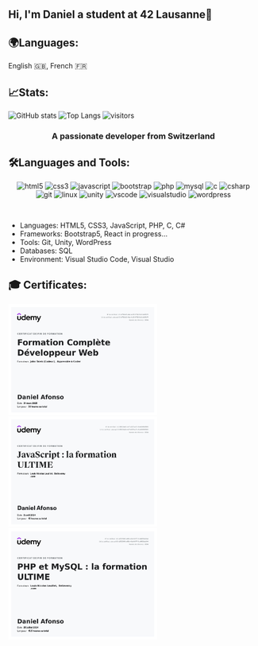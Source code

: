 ## Hi, I'm Daniel a student at 42 Lausanne👋
## 🌍Languages:
 English 🇬🇧, French 🇫🇷
 
## 📈Stats:
![GitHub stats](https://github-readme-stats.vercel.app/api?username=daniel149afonso&show_icons=true&theme=dark)
![Top Langs](https://github-readme-stats.vercel.app/api/top-langs/?username=daniel149afonso&layout=compact&theme=dark&hide=makefile,shaderlab,hlsl,shell,dockerfile)
![visitors](https://visitor-badge.laobi.icu/badge?page_id=daniel149afonso.elouan42)

<h3 align="center">A passionate developer from Switzerland</h3>

<h2 align="left">🛠️Languages and Tools:</h2>
<p align="center">
<!-- HTML -->
  <img src="https://cdn.jsdelivr.net/gh/devicons/devicon/icons/html5/html5-original-wordmark.svg" alt="html5" width="80" height="80"/>
<!-- CSS -->
  <img src="https://cdn.jsdelivr.net/gh/devicons/devicon/icons/css3/css3-original-wordmark.svg" alt="css3" width="80" height="80"/>
<!-- JavaScript -->
  <img src="https://cdn.jsdelivr.net/gh/devicons/devicon/icons/javascript/javascript-original.svg" alt="javascript" width="80" height="80"/>
<!-- Bootstrap -->
  <img src="https://cdn.jsdelivr.net/gh/devicons/devicon/icons/bootstrap/bootstrap-original-wordmark.svg" alt="bootstrap" width="80" height="80"/>
<!-- PHP -->
  <img src="https://cdn.jsdelivr.net/gh/devicons/devicon/icons/php/php-original.svg" alt="php" width="80" height="80"/>
<!-- MySQL -->
  <img src="https://cdn.jsdelivr.net/gh/devicons/devicon/icons/mysql/mysql-original-wordmark.svg" alt="mysql" width="80" height="80"/>
<!-- C -->
  <img src="https://cdn.jsdelivr.net/gh/devicons/devicon/icons/c/c-original.svg" alt="c" width="80" height="80"/>
<!-- C# -->
  <img src="https://cdn.jsdelivr.net/gh/devicons/devicon/icons/csharp/csharp-original.svg" alt="csharp" width="80" height="80"/>
<!-- Git -->
  <img src="https://cdn.jsdelivr.net/gh/devicons/devicon/icons/git/git-original.svg" alt="git" width="80" height="80"/>
<!-- Linux -->
  <img src="https://cdn.jsdelivr.net/gh/devicons/devicon/icons/linux/linux-original.svg" alt="linux" width="80" height="80"/>
<!-- Unity -->
  <img src="https://cdn.jsdelivr.net/gh/devicons/devicon@latest/icons/unity/unity-original.svg" alt="unity" width="80" height="80"/>
 <!-- VS Code -->
  <img src="https://cdn.jsdelivr.net/gh/devicons/devicon@latest/icons/vscode/vscode-original.svg" alt="vscode" width="80" height="80"/>
 <!-- Visual Studio -->
  <img src="https://cdn.jsdelivr.net/gh/devicons/devicon@latest/icons/visualstudio/visualstudio-original.svg" alt="visualstudio" width="80" height="80"/>
 <!-- Wordpress -->
  <img src="https://cdn.jsdelivr.net/gh/devicons/devicon@latest/icons/wordpress/wordpress-plain.svg" alt="wordpress" width="80" height="80"/>
</p>
<br>
<!---DESCRIPTION--------------------->
<ul>
   <li>Languages: HTML5, CSS3, JavaScript, PHP, C, C#</li>
   <li>Frameworks: Bootstrap5, React in progress...</li> 
   <li>Tools: Git, Unity, WordPress</li>
   <li>Databases: SQL</li> 
   <li>Environment: Visual Studio Code, Visual Studio</li> 
</ul>

          
<!---DIPLOMES------------------------------------------>
<h2 align="left"> 🎓 Certificates:</h2>
<div align="left">
<img src="certificat_dev_web.jpg" alt="diplome" width="300"/>
<img src="certificat_js.jpg" alt="diplome" width="300"/>
<img src="certificat_php_sql.jpg" alt="diplome" width="300"/>
</div>



<!--
**daniel149afonso/daniel149afonso** is a ✨ _special_ ✨ repository because its `README.md` (this file) appears on your GitHub profile.

Here are some ideas to get you started:

- 🔭 I’m currently working on ...
- 🌱 I’m currently learning ...
- 👯 I’m looking to collaborate on ...
- 🤔 I’m looking for help with ...
- 💬 Ask me about ...
- 📫 How to reach me: ...
- 😄 Pronouns: ...
- ⚡ Fun fact: ...
-->
